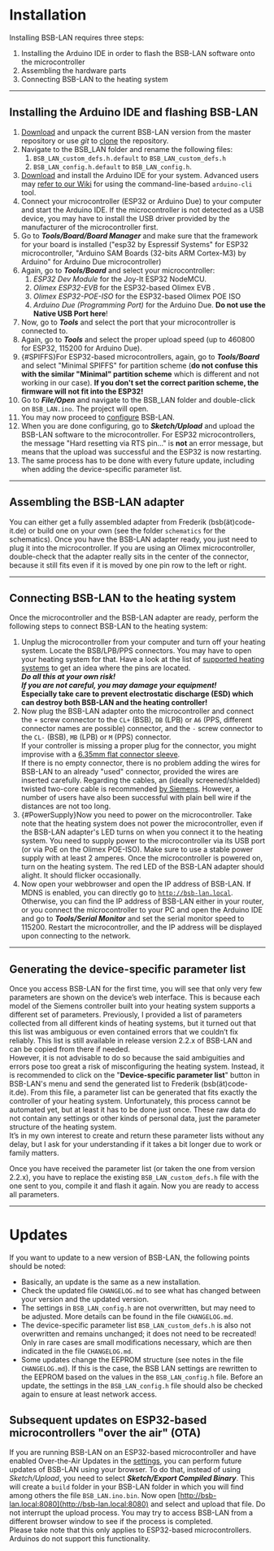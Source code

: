 # Installation
Installing BSB-LAN requires three steps:

1. Installing the Arduino IDE in order to flash the BSB-LAN software onto the microcontroller
1. Assembling the hardware parts
1. Connecting BSB-LAN to the heating system

---
## Installing the Arduino IDE and flashing BSB-LAN

1. [Download](https://github.com/fredlcore/BSB-LAN/archive/refs/heads/master.zip) and unpack the current BSB-LAN version from the master repository or use *git* to [clone](https://github.com/fredlcore/BSB-LAN.git) the repository.
1. Navigate to the BSB_LAN folder and rename the following files:
    1. `BSB_LAN_custom_defs.h.default` to `BSB_LAN_custom_defs.h`
    1. `BSB_LAN_config.h.default` to `BSB_LAN_config.h`.
1. [Download](https://www.arduino.cc/en/software) and install the Arduino IDE for your system. Advanced users may [refer to our Wiki](https://github.com/fredlcore/BSB-LAN/wiki/Installing-BSB%E2%80%90LAN-using-arduino%E2%80%90cli) for using the command-line-based `arduino-cli` tool.
1. Connect your microcontroller (ESP32 or Arduino Due) to your computer and start the Arduino IDE. If the microcontroller is not detected as a USB device, you may have to install the USB driver provided by the manufacturer of the microcontroller first.
1. Go to ***Tools/Board/Board Manager*** and make sure that the framework for your board is installed ("esp32 by Espressif Systems" for ESP32 microcontroller, "Arduino SAM Boards (32-bits ARM Cortex-M3) by Arduino" for Arduino Due microcontroller)
1. Again, go to ***Tools/Board*** and select your microcontroller:
    1. *ESP32 Dev Module* for the Joy-It ESP32 NodeMCU.
    1. *Olimex ESP32-EVB* for the ESP32-based Olimex EVB .
    1. *Olimex ESP32-POE-ISO* for the ESP32-based Olimex POE ISO
    1. *Arduino Due (Programming Port)* for the Arduino Due. **Do not use the Native USB Port here**!
1. Now, go to ***Tools*** and select the port that your microcontroller is connected to.
1. Again, go to ***Tools*** and select the proper upload speed (up to 460800 for ESP32, 115200 for Arduino Due).
1. [](){#SPIFFS}For ESP32-based microcontrollers, again, go to ***Tools/Board*** and select "Minimal SPIFFS" for partition scheme (**do not confuse this with the similar "Minimal" partition scheme** which is different and not working in our case). **If you don't set the correct parition scheme, the firmware will not fit into the ESP32!**
1. Go to ***File/Open*** and navigate to the BSB_LAN folder and double-click on `BSB_LAN.ino`. The project will open.
1. You may now proceed to [configure](configure.md) BSB-LAN.
1. When you are done configuring, go to ***Sketch/Upload*** and upload the BSB-LAN software to the microcontroller. For ESP32 microcontrollers, the message "Hard resetting via RTS pin..." is **not** an error message, but means that the upload was successful and the ESP32 is now restarting.
1. The same process has to be done with every future update, including when adding the device-specific parameter list.

---
## Assembling the BSB-LAN adapter
You can either get a fully assembled adapter from Frederik (bsb(ät)code-it.de) or build one on your own (see the folder `schematics` for the schematics). Once you have the BSB-LAN adapter ready, you just need to plug it into the microcontroller. If you are using an Olimex microcontroller, double-check that the adapter really sits in the center of the connector, because it still fits even if it is moved by one pin row to the left or right.

---
## Connecting BSB-LAN to the heating system

Once the microcontroller and the BSB-LAN adapter are ready, perform the following steps to connect BSB-LAN to the heating system:

1. Unplug the microcontroller from your computer and turn off your heating system. Locate the BSB/LPB/PPS connectors. You may have to open your heating system for that. Have a look at the list of [supported heating systems](supported_heating_systems.md) to get an idea where the pins are located.<br>***Do all this at your own risk!***<br>***If you are not careful, you may damage your equipment!***<br>**Especially take care to prevent electrostatic discharge (ESD) which can destroy both BSB-LAN and the heating controller!**
1. Now plug the BSB-LAN adapter onto the microcontroller and connect the `+` screw connector to the `CL+` (BSB), `DB` (LPB) or `A6` (PPS, different connector names are possible) connector, and the `-` screw connector to the `CL-` (BSB), `MB` (LPB) or `M` (PPS) connector.  
If your controller is missing a proper plug for the connector, you might improvise with a [6.35mm flat connector sleeve](https://www.reichelt.com/de/en/shop/product/flat_connector_sleeve_width_6_35_mm_yellow-7910).  
If there is no empty connector, there is no problem adding the wires for BSB-LAN to an already "used" connector, provided the wires are inserted carefully. Regarding the cables, an (ideally screened/shielded) twisted two-core cable is recommended [by Siemens](https://sid.siemens.com/v/u/20140). However, a number of users have also been successful with plain bell wire if the distances are not too long.
1. [](){#PowerSupply}Now you need to power on the microcontroller. Take note that the heating system does not power the microcontroller, even if the BSB-LAN adapter's LED turns on when you connect it to the heating system. You need to supply power to the microcontroller via its USB port (or via PoE on the Olimex POE-ISO). Make sure to use a stable power supply with at least 2 amperes. Once the microcontroller is powered on, turn on the heating system. The red LED of the BSB-LAN adapter should alight. It should flicker occasionally.
1. Now open your webbrowser and open the IP address of BSB-LAN. If MDNS is enabled, you can directly go to [`http://bsb-lan.local`](http://bsb-lan.local). Otherwise, you can find the IP address of BSB-LAN either in your router, or you connect the microcontroller to your PC and open the Arduino IDE and go to ***Tools/Serial Monitor*** and set the serial monitor speed to 115200. Restart the microcontroller, and the IP address will be displayed upon connecting to the network.

---
## Generating the device-specific parameter list

Once you access BSB-LAN for the first time, you will see that only very few parameters are shown on the device’s web interface. This is because each model of the Siemens controller built into your heating system supports a different set of parameters. Previously, I provided a list of parameters collected from all different kinds of heating systems, but it turned out that this list was ambiguous or even contained errors that we couldn’t fix reliably. This list is still available in release version 2.2.x of BSB-LAN and can be copied from there if needed.  
However, it is not advisable to do so because the said ambiguities and errors pose too great a risk of misconfiguring the heating system. Instead, it is recommended to click on the "**Device-specific parameter list**" button in BSB-LAN's menu and send the generated list to Frederik (bsb(ät)code-it.de). From this file, a parameter list can be generated that fits exactly the controller of your heating system. Unfortunately, this process cannot be automated yet, but at least it has to be done just once. These raw data do not contain any settings or other kinds of personal data, just the parameter structure of the heating system.  
It’s in my own interest to create and return these parameter lists without any delay, but I ask for your understanding if it takes a bit longer due to work or family matters.  

Once you have received the parameter list (or taken the one from version 2.2.x), you have to replace the existing `BSB_LAN_custom_defs.h` file with the one sent to you, compile it and flash it again. Now you are ready to access all parameters.

---
# Updates

If you want to update to a new version of BSB-LAN, the following points should be noted:

- Basically, an update is the same as a new installation.
- Check the updated file `CHANGELOG.md` to see what has changed between your version and the updated version.
- The settings in `BSB_LAN_config.h` are not overwritten, but may need to be adjusted. More details can be found in the file `CHANGELOG.md`.
- The device-specific parameter list `BSB_LAN_custom_defs.h` is also not overwritten and remains unchanged; it does not need to be recreated! Only in rare cases are small modifications necessary, which are then indicated in the file `CHANGELOG.md`.
- Some updates change the EEPROM structure (see notes in the file `CHANGELOG.md`). If this is the case, the BSB LAN settings are rewritten to the EEPROM based on the values ​​in the `BSB_LAN_config.h` file. Before an update, the settings in the `BSB_LAN_config.h` file should also be checked again to ensure at least network access.

## Subsequent updates on ESP32-based microcontrollers "over the air" (OTA)

If you are running BSB-LAN on an ESP32-based microcontroller and have enabled Over-the-Air Updates in the [settings](configure.md), you can perform future updates of BSB-LAN using your browser. To do that, instead of using *Sketch/Upload*, you need to select ***Sketch/Export Compiled Binary***. This will create a `build` folder in your BSB-LAN folder in which you will find among others the file `BSB_LAN.ino.bin`. Now open [http://bsb-lan.local:8080](http://bsb-lan.local:8080) and select and upload that file. Do not interrupt the upload process. You may try to access BSB-LAN from a different browser window to see if the process is completed.  
Please take note that this only applies to ESP32-based microcontrollers. Arduinos do not support this functionality.


